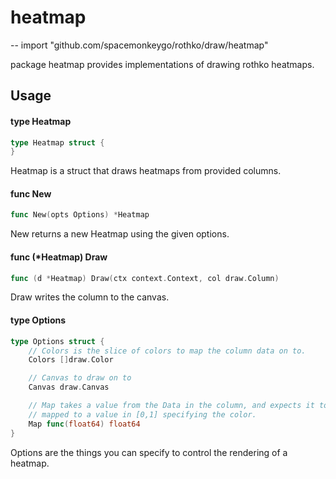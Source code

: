 # heatmap
--
    import "github.com/spacemonkeygo/rothko/draw/heatmap"

package heatmap provides implementations of drawing rothko heatmaps.

## Usage

#### type Heatmap

```go
type Heatmap struct {
}
```

Heatmap is a struct that draws heatmaps from provided columns.

#### func  New

```go
func New(opts Options) *Heatmap
```
New returns a new Heatmap using the given options.

#### func (*Heatmap) Draw

```go
func (d *Heatmap) Draw(ctx context.Context, col draw.Column)
```
Draw writes the column to the canvas.

#### type Options

```go
type Options struct {
	// Colors is the slice of colors to map the column data on to.
	Colors []draw.Color

	// Canvas to draw on to
	Canvas draw.Canvas

	// Map takes a value from the Data in the column, and expects it to be
	// mapped to a value in [0,1] specifying the color.
	Map func(float64) float64
}
```

Options are the things you can specify to control the rendering of a heatmap.
